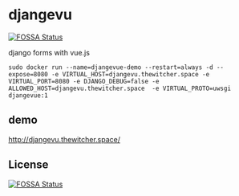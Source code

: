 # djangevu
[![FOSSA Status](https://app.fossa.io/api/projects/git%2Bgithub.com%2Fbukowa%2Fdjangevu.svg?type=shield)](https://app.fossa.io/projects/git%2Bgithub.com%2Fbukowa%2Fdjangevu?ref=badge_shield)

 django forms with vue.js


```shell script
sudo docker run --name=djangevue-demo --restart=always -d --expose=8080 -e VIRTUAL_HOST=djangevu.thewitcher.space -e VIRTUAL_PORT=8080 -e DJANGO_DEBUG=false -e ALLOWED_HOST=djangevu.thewitcher.space  -e VIRTUAL_PROTO=uwsgi djangevue:1
```

## demo

http://djangevu.thewitcher.space/

## License
[![FOSSA Status](https://app.fossa.io/api/projects/git%2Bgithub.com%2Fbukowa%2Fdjangevu.svg?type=large)](https://app.fossa.io/projects/git%2Bgithub.com%2Fbukowa%2Fdjangevu?ref=badge_large)